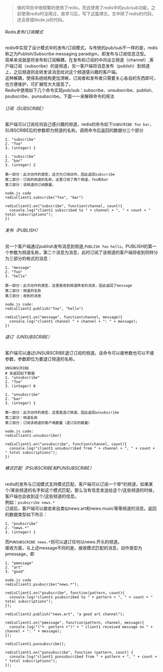 > 做的项目中很频繁的使用了redis，而且使用了redis中的pub/sub功能，之前使用redis时没用过，故学习后，写下这篇博文。文中除了redis的代码，还会穿插Node.js的代码。


###### Redis发布/订阅模式
redis中实现了设计模式中的发布/订阅模式，与传统的pub/sub不一样的是，redis称之为Publish/Subscribe messaging paradigm，即发布与订阅信息泛型。  
简单来说就是将发布和订阅解耦，在发布和订阅的中间设立频道（channel）,客户端订阅（subscribe）的是频道，另一客户端将消息发布（publish）到频道上，之后频道则会转发该消息给对这个频道感兴趣的客户端。  
这种解耦，使得系统结构更加清晰，订阅者和发布者只需要关心各自的东西即可，也方便维护，可扩展性大大提高了。  
Redis中使用如下几个命令实现pub/sub：subscribe、unsubscribe、publish、psubscribe、punsubscribe。下面一一来解释命令的用法

###### 订阅（SUBSCRIBE）
客户端可以订阅任何自己感兴趣的频道，redis的命令如下`SUBSCRIBE foo bar`，SUBSCRIBE后的参数即为频道的名称。调用命令后返回的数据分三个部分
```
1. "subscribe"
2. "foo"
3. (integer) 1

1. "subscribe"
2. "bar"
3. (integer) 2

第一部分：此次动作的类型，这次为订阅动作，因此返回subscribe
第二部分：订阅的频道的名称，这里订阅了两个频道，foo和bar
第三部分：该频道的订阅数量。

node.js code
redisClient1.subscribe("foo", "bar")

redisClient1.on("subscribe", function(channel, count){
  console.log("client1 subscribed to " + channel + ", " + count + " total subscriptions");
})
```

###### 发布（PUBLISH）
另一个客户端通过publish发布消息到频道,`PUBLISH foo hello`，PUBLISH的第一个参数为频道名称，第二个消息为消息，此时订阅了该频道的客户端将收到同样分为三部分的格式的消息：
```
1. "message"
2. "foo"
3. "hello"

第一部分：此次动作的类型，这里是收到频道转发的消息，因此返回了message
第二部分：频道的名称
第三部分：收到的消息

node.js code:
redisClient2.publish("foo", "hello")

redisClient1.on("message", function(channel, message){
  console.log("client1 channel " + channel + ": " + message);
})
```

###### 退订（UNSUBSCRIBE）
客户端可以通过UNSUBSCRIBE退订订阅的频道。该命令可以接参数也可以不接参数，参数即位为要退订频道的名称。
```
UNSUBSCRIBE
# 会返回如下数据
1. "unsubscribe"
2. "foo"
3. (integer) 0

1. "unsubscribe"
2. "bar"
3. (integer) 1

第一部分：此次动作的类型，这里是退订频道，因此返回unsubscribe
第二部分：频道名称
第三部分：订阅该频道的客户端数量（退订后的数量）

node.js code:
redisClient1.unsubscribe()

redisClient1.on("unsubscribe", function(channel, count){
  console.log("client1 unsubscribed from " + channel + ", " + count + " total subscriptions");
})
```

###### 模式匹配（PSUBSCRIBE和PUNSUBSCRIBE）
redis的发布与订阅模式支持模式匹配，客户端可以订阅一个带*的频道，如果某个/某些频道的名字和这个模式匹配，那么当有信息发送给这个/这些频道的时候，客户端也会收到这个/这些频道的信息。  
例如：`psubscribe news.*`  
订阅后，客户端可以接收来自类似news.art和news.music等等频道的消息。返回的数据类型如下所示：  
```
1. "psubscribe"
2. "news.*"
3. (integer) 1
```
而`PUNSUBSCRIBE news.*`则可以退订任何以news.开头的频道。  
接收方面，与上述message不同的是，接收模式匹配的消息，动作类型为pmessage，即
```
1. "pmessage"
2. "art"
3. "good"

node.js code
redisClient1.psubscribe("news.*");

redisClient1.on("psubscribe", function(pattern, count){
  console.log("client1 psubscribed to " + pattern + ", " + count + " total subscriptions");
});

redisClient2.publish("news.art", "a good art channel");

redisClient1.on("pmessage", function(pattern, channel, message){
  console.log("("+  pattern +")" + " client1 received message on " + channel + ": " + message);
});

redisClient1.punsubscribe();

redisClient1.on("punsubscribe", function (pattern, count) {
  console.log("client1 punsubscribed from " + pattern + ", " + count + " total subscriptions");
});
```
